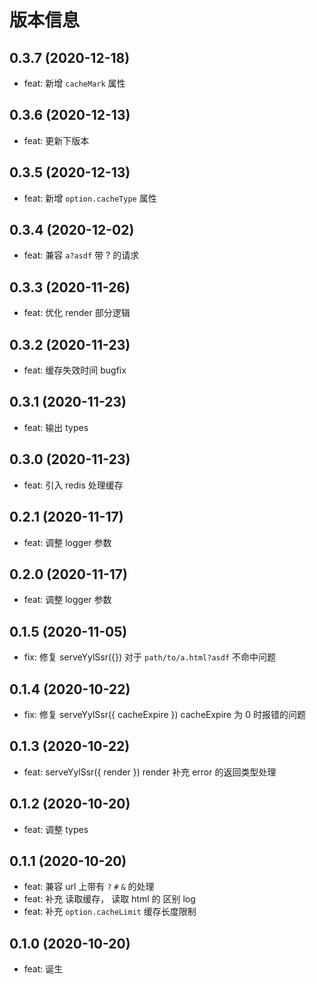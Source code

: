 # 版本信息

## 0.3.7 (2020-12-18)

- feat: 新增 `cacheMark` 属性

## 0.3.6 (2020-12-13)

- feat: 更新下版本

## 0.3.5 (2020-12-13)

- feat: 新增 `option.cacheType` 属性

## 0.3.4 (2020-12-02)

- feat: 兼容 `a?asdf` 带 ? 的请求

## 0.3.3 (2020-11-26)

- feat: 优化 render 部分逻辑

## 0.3.2 (2020-11-23)

- feat: 缓存失效时间 bugfix

## 0.3.1 (2020-11-23)

- feat: 输出 types

## 0.3.0 (2020-11-23)

- feat: 引入 redis 处理缓存

## 0.2.1 (2020-11-17)

- feat: 调整 logger 参数

## 0.2.0 (2020-11-17)

- feat: 调整 logger 参数

## 0.1.5 (2020-11-05)

- fix: 修复 serveYylSsr({}) 对于 `path/to/a.html?asdf` 不命中问题

## 0.1.4 (2020-10-22)

- fix: 修复 serveYylSsr({ cacheExpire }) cacheExpire 为 0 时报错的问题

## 0.1.3 (2020-10-22)

- feat: serveYylSsr({ render }) render 补充 error 的返回类型处理

## 0.1.2 (2020-10-20)

- feat: 调整 types

## 0.1.1 (2020-10-20)

- feat: 兼容 url 上带有 `?` `#` `&` 的处理
- feat: 补充 读取缓存， 读取 html 的 区别 log
- feat: 补充 `option.cacheLimit` 缓存长度限制

## 0.1.0 (2020-10-20)

- feat: 诞生
